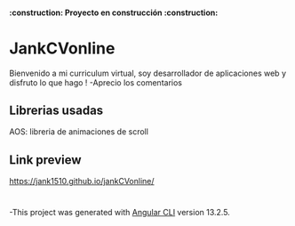 
<h4>
:construction: Proyecto en construcción :construction:
</h4>

# JankCVonline
Bienvenido a mi curriculum virtual, soy desarrollador de aplicaciones web y disfruto lo que hago !
-Aprecio los comentarios 

## Librerias usadas
AOS: libreria de animaciones de scroll

## Link preview
https://jank1510.github.io/jankCVonline/

#
-This project was generated with [Angular CLI](https://github.com/angular/angular-cli) version 13.2.5.


